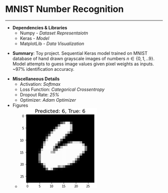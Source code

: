 # MNIST Number Recognition
---
* **Dependencies & Libraries**
	* Numpy - *Dataset Representaiotn*
	* Keras - *Model*
	* MatplotLib - *Data Visualization*
- **Summary**: Toy project. Sequential Keras model trained on MNIST database of hand drawn grayscale images of numbers $n \in \{0, 1, .. 9\}$. Model attempts to guess image values given pixel weights as inputs. ~97% identification accuracy.
* **Miscellaneous Details**
	- Activation: *Softmax*
	 - Loss Function: *Categorical Crossentropy*
	* Dropout Rate: *25%*
	* Optimizer: *Adam Optimizer*
* Figures
	* ![A Correct Label](https://github.com/leharris3/MNIST-Image-Classification/blob/master/MNIST%20Digit%20Classification/example.png)
	


    
